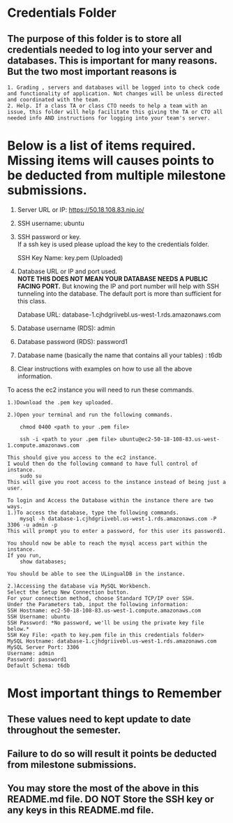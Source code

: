 # Credentials Folder

## The purpose of this folder is to store all credentials needed to log into your server and databases. This is important for many reasons. But the two most important reasons is
    1. Grading , servers and databases will be logged into to check code and functionality of application. Not changes will be unless directed and coordinated with the team.
    2. Help. If a class TA or class CTO needs to help a team with an issue, this folder will help facilitate this giving the TA or CTO all needed info AND instructions for logging into your team's server. 


# Below is a list of items required. Missing items will causes points to be deducted from multiple milestone submissions.

1. Server URL or IP: https://50.18.108.83.nip.io/
2. SSH username: ubuntu
3. SSH password or key.
    <br> If a ssh key is used please upload the key to the credentials folder.
    
    SSH Key Name: key.pem (Uploaded)
4. Database URL or IP and port used.
    <br><strong> NOTE THIS DOES NOT MEAN YOUR DATABASE NEEDS A PUBLIC FACING PORT.</strong> But knowing the IP and port number will help with SSH tunneling into the database. The default port is more than sufficient for this class.
    
    Database URL: database-1.cjhdgriivebl.us-west-1.rds.amazonaws.com
    
5. Database username (RDS): admin
6. Database password (RDS): password1
7. Database name (basically the name that contains all your tables) : t6db
8. Clear instructions with examples on how to use all the above information.

To acess the ec2 instance you will need to run these commands.
    
    1.)Download the .pem key uploaded.
    
    2.)Open your terminal and run the following commands.
        
        chmod 0400 <path to your .pem file>
    
        ssh -i <path to your .pem file> ubuntu@ec2-50-18-108-83.us-west-1.compute.amazonaws.com
    
    This should give you access to the ec2 instance.
    I would then do the following command to have full control of instance.
        sudo su
    This will give you root access to the instance instead of being just a user.
    
    To login and Access the Database within the instance there are two ways.
    1.)To access the database, type the following commands.
        mysql -h database-1.cjhdgriivebl.us-west-1.rds.amazonaws.com -P 3306 -u admin -p
    This will prompt you to enter a password, for this user its password1.
        
    You should now be able to reach the mysql access part within the instance.
    If you run,
        show databases;
    
    You should be able to see the ULingualDB in the instance.

    2.)Accessing the database via MySQL Workbench.
    Select the Setup New Connection button.
    For your connection method, choose Standard TCP/IP over SSH.
    Under the Parameters tab, input the following information:
    SSH Hostname: ec2-50-18-108-83.us-west-1.compute.amazonaws.com
    SSH Username: ubuntu
    SSH Password: *No password, we'll be using the private key file below.*
    SSH Key File: <path to key.pem file in this credentials folder>
    MySQL Hostname: database-1.cjhdgriivebl.us-west-1.rds.amazonaws.com
    MySQL Server Port: 3306
    Username: admin
    Password: password1
    Default Schema: t6db

# Most important things to Remember
## These values need to kept update to date throughout the semester. <br>
## <strong>Failure to do so will result it points be deducted from milestone submissions.</strong><br>
## You may store the most of the above in this README.md file. DO NOT Store the SSH key or any keys in this README.md file.
